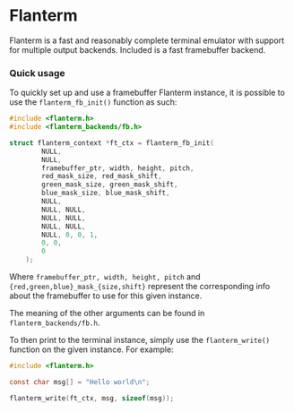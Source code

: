 # Flanterm

Flanterm is a fast and reasonably complete terminal emulator with support for
multiple output backends. Included is a fast framebuffer backend.

### Quick usage

To quickly set up and use a framebuffer Flanterm instance, it is possible to
use the `flanterm_fb_init()` function as such:
```c
#include <flanterm.h>
#include <flanterm_backends/fb.h>

struct flanterm_context *ft_ctx = flanterm_fb_init(
        NULL,
        NULL,
        framebuffer_ptr, width, height, pitch,
        red_mask_size, red_mask_shift,
        green_mask_size, green_mask_shift,
        blue_mask_size, blue_mask_shift,
        NULL,
        NULL, NULL,
        NULL, NULL,
        NULL, NULL,
        NULL, 0, 0, 1,
        0, 0,
        0
    );
```
Where `framebuffer_ptr, width, height, pitch` and `{red,green,blue}_mask_{size,shift}`
represent the corresponding info about the framebuffer to use for this given instance.

The meaning of the other arguments can be found in `flanterm_backends/fb.h`.

To then print to the terminal instance, simply use the `flanterm_write()`
function on the given instance. For example:
```c
#include <flanterm.h>

const char msg[] = "Hello world\n";

flanterm_write(ft_ctx, msg, sizeof(msg));
```

